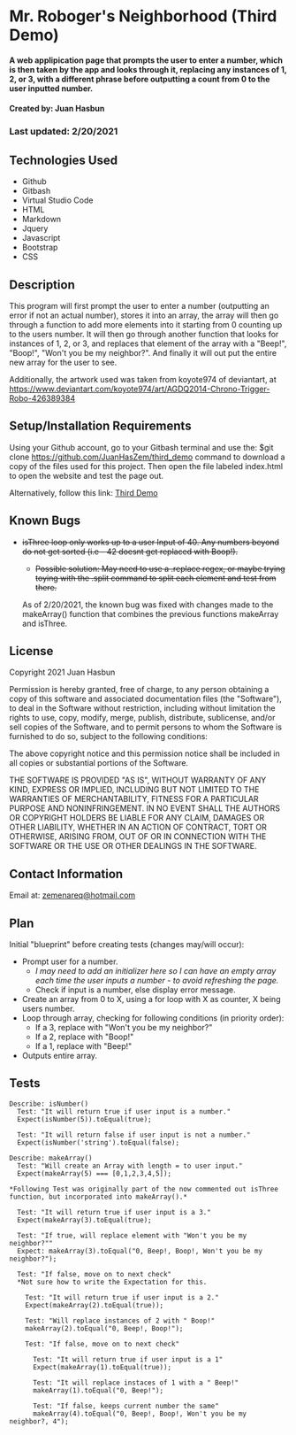 # Mr. Roboger's Neighborhood (Third Demo)

#### A web applipication page that prompts the user to enter a number, which is then taken by the app and looks through it, replacing any instances of 1, 2, or 3, with a different phrase before outputting a count from 0 to the user inputted number.

#### Created by: Juan Hasbun

### Last updated: 2/20/2021

## Technologies Used

* Github
* Gitbash
* Virtual Studio Code
* HTML
* Markdown
* Jquery
* Javascript
* Bootstrap
* CSS

## Description

This program will first prompt the user to enter a number (outputting an error if not an actual number), stores it into an array, the array will then go through a function to add more elements into it starting from 0 counting up to the users number. It will then go through another function that looks for instances of 1, 2, or 3, and replaces that element of the array with a "Beep!", "Boop!", "Won't you be my neighbor?". And finally it will out put the entire new array for the user to see.

Additionally, the artwork used was taken from koyote974 of deviantart, at https://www.deviantart.com/koyote974/art/AGDQ2014-Chrono-Trigger-Robo-426389384

## Setup/Installation Requirements

Using your Github account, go to your Gitbash terminal and use the: $git clone https://github.com/JuanHasZem/third_demo command to download a copy of the files used for this project. Then open the file labeled index.html to open the website and test the page out.

Alternatively, follow this link: [Third Demo](https://github.com/JuanHasbunZem/third_demo)


## Known Bugs

* <s>isThree loop only works up to a user Input of 40. Any numbers beyond do not get sorted (i.e - 42 doesnt get replaced with Boop!). 
  * Possible solution: May need to use a .replace regex, or maybe trying toying with the .split command to split each element and test from there.</s>

  As of 2/20/2021, the known bug was fixed with changes made to the makeArray() function that combines the previous functions makeArray and isThree.

## License

Copyright 2021 Juan Hasbun

Permission is hereby granted, free of charge, to any person obtaining a copy of this software and associated documentation files (the "Software"), to deal in the Software without restriction, including without limitation the rights to use, copy, modify, merge, publish, distribute, sublicense, and/or sell copies of the Software, and to permit persons to whom the Software is furnished to do so, subject to the following conditions:

The above copyright notice and this permission notice shall be included in all copies or substantial portions of the Software.

THE SOFTWARE IS PROVIDED "AS IS", WITHOUT WARRANTY OF ANY KIND, EXPRESS OR IMPLIED, INCLUDING BUT NOT LIMITED TO THE WARRANTIES OF MERCHANTABILITY, FITNESS FOR A PARTICULAR PURPOSE AND NONINFRINGEMENT. IN NO EVENT SHALL THE AUTHORS OR COPYRIGHT HOLDERS BE LIABLE FOR ANY CLAIM, DAMAGES OR OTHER LIABILITY, WHETHER IN AN ACTION OF CONTRACT, TORT OR OTHERWISE, ARISING FROM, OUT OF OR IN CONNECTION WITH THE SOFTWARE OR THE USE OR OTHER DEALINGS IN THE SOFTWARE.

## Contact Information

Email at: <zemenareq@hotmail.com>

## Plan

Initial "blueprint" before creating tests (changes may/will occur):

* Prompt user for a number.
  * _I may need to add an initializer here so I can have an empty array each time the user inputs a number - to avoid refreshing the page._
  * Check if input is a number, else display error message.
* Create an array from 0 to X, using a for loop with X as counter, X being users number.
* Loop through array, checking for following conditions (in priority order):
  * If a 3, replace with "Won't you be my neighbor?"
  * If a 2, replace with "Boop!"
  * If a 1, replace with "Beep!"
* Outputs entire array.

## Tests
```
Describe: isNumber()
  Test: "It will return true if user input is a number."
  Expect(isNumber(5)).toEqual(true);

  Test: "It will return false if user input is not a number."
  Expect(isNumber('string').toEqual(false);

Describe: makeArray()
  Test: "Will create an Array with length = to user input."
  Expect(makeArray(5) === [0,1,2,3,4,5]);

*Following Test was originally part of the now commented out isThree function, but incorporated into makeArray().*

  Test: "It will return true if user input is a 3."
  Expect(makeArray(3).toEqual(true);

  Test: "If true, will replace element with "Won't you be my neighbor?""
  Expect: makeArray(3).toEqual("0, Beep!, Boop!, Won't you be my neighbor?");

  Test: "If false, move on to next check"
  *Not sure how to write the Expectation for this.

    Test: "It will return true if user input is a 2."
    Expect(makeArray(2).toEqual(true));

    Test: "Will replace instances of 2 with " Boop!"
    makeArray(2).toEqual("0, Beep!, Boop!");

    Test: "If false, move on to next check"

      Test: "It will return true if user input is a 1"
      Expect(makeArray(1).toEqual(true));

      Test: "It will replace instaces of 1 with a " Beep!"
      makeArray(1).toEqual("0, Beep!");

      Test: "If false, keeps current number the same"
      makeArray(4).toEqual("0, Beep!, Boop!, Won't you be my neighbor?, 4");
```